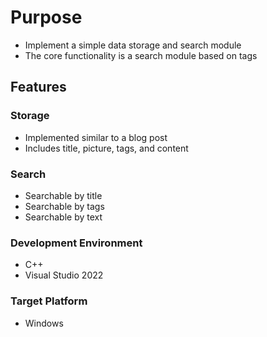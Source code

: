 # Purpose
- Implement a simple data storage and search module
- The core functionality is a search module based on tags

## Features

### Storage
- Implemented similar to a blog post
- Includes title, picture, tags, and content

### Search
- Searchable by title
- Searchable by tags
- Searchable by text

### Development Environment
- C++
- Visual Studio 2022

### Target Platform
- Windows
